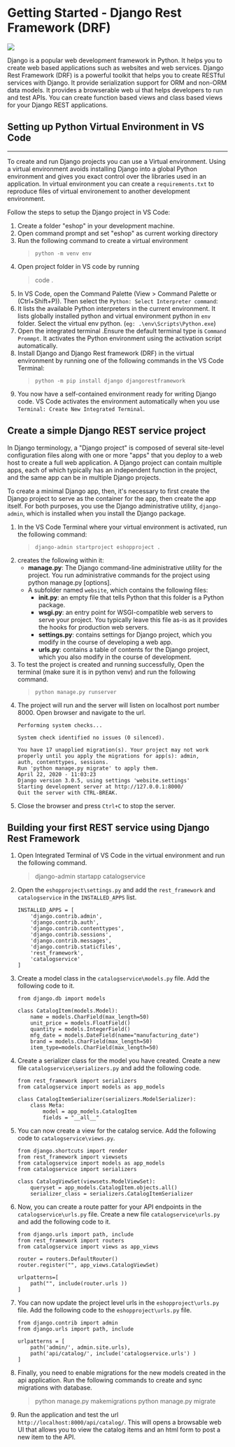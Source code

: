 # Getting Started - Django Rest Framework (DRF)

![](https://www.django-rest-framework.org/img/logo.png)

Django is a popular web development framework in Python. It helps you to create web based applications such as websites and web services. Django Rest Framework (DRF) is a powerful toolkit that helps you to create RESTful services with Django. It provide serialization support for ORM and non-ORM data models. It provides a browserable web ui that helps developers to run and test APIs. You can create function based views and class based views for your Django REST applications.

## Setting up Python Virtual Environment in VS Code
-------------
To create and run Django projects you can use a Virtual environment. Using a virtual environment avoids installing Django into a global Python environment and gives you exact control over the libraries used in an application. In virtual environment you can create a `requirements.txt` to reproduce files of virtual environement  to another development environment. 

Follow the steps to setup the Django project in VS Code:
1) Create a folder  "eshop" in your development machine. 
2) Open command prompt and set "eshop" as current working directory
3) Run the following command to create a virtual environment 
	> `python -m venv env`
4) Open project folder in VS code by running 
	> code .
5) In VS Code, open the Command Palette (View > Command Palette or (Ctrl+Shift+P)). Then select the `Python: Select Interpreter command`:
6) It lists the available Python interpreters in the current environment. It lists globally installed python and virtual environment python in `env` folder. Select the virtual env python. (`eg: .\env\Scripts\Python.exe`)
7) Open the integrated terminal .Ensure the default terminal type is `Command Prommpt`. It activates the Python environment using the activation script automatically.
8) Install Django and Django Rest framework (DRF) in the virtual environment by running one of the following commands in the VS Code Terminal:	
	> `python -m pip install django djangorestframework`
9) You now have a self-contained environment ready for writing Django code. VS Code activates the environment automatically when you use `Terminal: Create New Integrated Terminal`.

## Create a simple Django REST service project
In Django terminology, a "Django project" is composed of several site-level configuration files along with one or more "apps" that you deploy to a web host to create a full web application. A Django project can contain multiple apps, each of which typically has an independent function in the project, and the same app can be in multiple Django projects.

To create a minimal Django app, then, it's necessary to first create the Django project to serve as the container for the app, then create the app itself. For both purposes, you use the Django administrative utility, `django-admin`, which is installed when you install the Django package.

1) In the VS Code Terminal where your virtual environment is activated, run the following command:
	> `django-admin startproject eshopproject .`
2)  creates the following within it:
	* **manage.py**: The Django command-line administrative utility for the project. You run administrative commands for the project using python manage.py <command> [options].
	* A subfolder named `website`, which contains the following files:
		* **__init__.py**: an empty file that tells Python that this folder is a Python package.
		* **wsgi.py**: an entry point for WSGI-compatible web servers to serve your project. You typically leave this file as-is as it provides the hooks for production web servers.
		* **settings.py**: contains settings for Django project, which you modify in the course of developing a web app.
		* **urls.py**: contains a table of contents for the Django project, which you also modify in the course of development.
3) To test the project is created and running successfully, Open the terminal (make sure it is in python venv) and run the following command.	
	> `python manage.py runserver`
4) The project will run and the server will listen on localhost port number 8000. Open browser and navigate to the url.
	```Watching for file changes with StatReloader
	Performing system checks...

	System check identified no issues (0 silenced).

	You have 17 unapplied migration(s). Your project may not work properly until you apply the migrations for app(s): admin, 
	auth, contenttypes, sessions.
	Run 'python manage.py migrate' to apply them.
	April 22, 2020 - 11:03:23
	Django version 3.0.5, using settings 'website.settings'
	Starting development server at http://127.0.0.1:8000/
	Quit the server with CTRL-BREAK.
	```
5) Close the browser and press `Ctrl+C` to stop the server.

## Building your first REST service using Django Rest Framework

1) Open Integrated Terminal of VS Code in the virtual environment and run the following command.
    > django-admin startapp catalogservice

2) Open the `eshopproject\settings.py` and add the `rest_framework` and `catalogservice` in the `INSTALLED_APPS` list.
    ```    
    INSTALLED_APPS = [
        'django.contrib.admin',
        'django.contrib.auth',
        'django.contrib.contenttypes',
        'django.contrib.sessions',
        'django.contrib.messages',
        'django.contrib.staticfiles',
        'rest_framework',
        'catalogservice'
    ]
    ```
3) Create a model class in the `catalogservice\models.py` file. Add the following code to it.
    ```
    from django.db import models

    class CatalogItem(models.Model):
        name = models.CharField(max_length=50)
        unit_price = models.FloatField()
        quantity = models.IntegerField()
        mfg_date = models.DateField(name="manufacturing_date")
        brand = models.CharField(max_length=50)
        item_type=models.CharField(max_length=50)
    ```
4) Create a serializer class for the model you have created. Create a new file `catalogservice\serializers.py` and add the following code.
    ```
    from rest_framework import serializers
    from catalogservice import models as app_models

    class CatalogItemSerializer(serializers.ModelSerializer):
        class Meta:
            model = app_models.CatalogItem
            fields = "__all__"
    ```
5) You can now create a view for the catalog service. Add the following code to `catalogservice\views.py`.
    ```
    from django.shortcuts import render
    from rest_framework import viewsets
    from catalogservice import models as app_models
    from catalogservice import serializers

    class CatalogViewSet(viewsets.ModelViewSet):
        queryset = app_models.CatalogItem.objects.all()
        serializer_class = serializers.CatalogItemSerializer
    ```
6) Now, you can create a route patter for your API endpoints in the `catalogservice\urls.py` file. Create a new file `catalogservice\urls.py` and add the following code to it.
    ```
    from django.urls import path, include
    from rest_framework import routers
    from catalogservice import views as app_views

    router = routers.DefaultRouter()
    router.register("", app_views.CatalogViewSet)

    urlpatterns=[
        path("", include(router.urls ))
    ]
    ```
7) You can now update the project level urls in the `eshopproject\urls.py` file. Add the following code to the `eshopproject\urls.py` file.
    ```    
    from django.contrib import admin
    from django.urls import path, include

    urlpatterns = [
        path('admin/', admin.site.urls),
        path('api/catalog/', include('catalogservice.urls') )
    ]
    ```
8) Finally, you need to enable migrations for the new models created in the api application. Run the following commands to create and sync migrations with database.
    > python manage.py makemigrations 
    > python manage.py migrate

9) Run the application and test the url `http://localhost:8000/api/catalog/`. This will opens a browsable web UI that allows you to view the catalog items and an html form to post a new item to the API.



